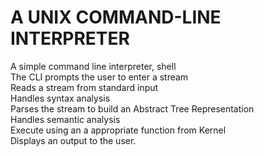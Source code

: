 # A UNIX COMMAND-LINE INTERPRETER

A simple command line interpreter, shell  
The CLI prompts the user to enter a stream  
Reads a stream from standard input  
Handles syntax analysis  
Parses the stream to build an Abstract Tree Representation  
Handles semantic analysis  
Execute using an a appropriate function from Kernel  
Displays an output to the user.
